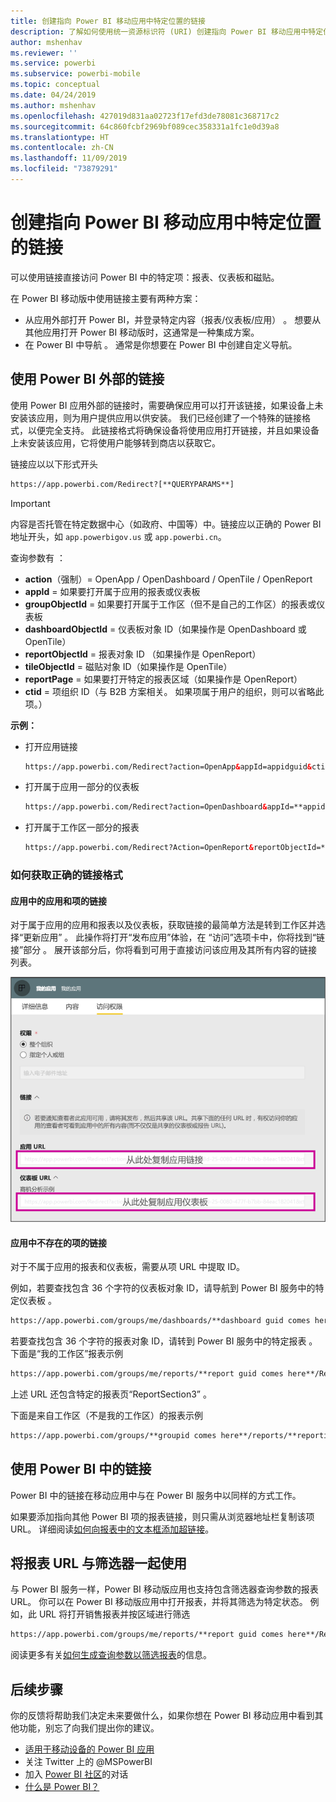 ```yaml
---
title: 创建指向 Power BI 移动应用中特定位置的链接
description: 了解如何使用统一资源标识符 (URI) 创建指向 Power BI 移动应用中特定仪表板、磁贴或报表的深层链接。
author: mshenhav
ms.reviewer: ''
ms.service: powerbi
ms.subservice: powerbi-mobile
ms.topic: conceptual
ms.date: 04/24/2019
ms.author: mshenhav
ms.openlocfilehash: 427019d831aa02723f17efd3de78081c368717c2
ms.sourcegitcommit: 64c860fcbf2969bf089cec358331a1fc1e0d39a8
ms.translationtype: HT
ms.contentlocale: zh-CN
ms.lasthandoff: 11/09/2019
ms.locfileid: "73879291"
---
```

# <a name="create-a-link-to-a-specific-location-in-the-power-bi-mobile-apps"></a>创建指向 Power BI 移动应用中特定位置的链接
可以使用链接直接访问 Power BI 中的特定项：报表、仪表板和磁贴。

在 Power BI 移动版中使用链接主要有两种方案： 

* 从应用外部打开 Power BI，并登录特定内容（报表/仪表板/应用）  。 想要从其他应用打开 Power BI 移动版时，这通常是一种集成方案。 
* 在 Power BI 中导航  。 通常是你想要在 Power BI 中创建自定义导航。


## <a name="use-links-from-outside-of-power-bi"></a>使用 Power BI 外部的链接
使用 Power BI 应用外部的链接时，需要确保应用可以打开该链接，如果设备上未安装该应用，则为用户提供应用以供安装。 我们已经创建了一个特殊的链接格式，以便完全支持。 此链接格式将确保设备将使用应用打开链接，并且如果设备上未安装该应用，它将使用户能够转到商店以获取它。

链接应以以下形式开头  
```html
https://app.powerbi.com/Redirect?[**QUERYPARAMS**]
```

> [!IMPORTANT]
> 内容是否托管在特定数据中心（如政府、中国等）中。链接应以正确的 Power BI 地址开头，如 `app.powerbigov.us` 或 `app.powerbi.cn`。   
>


查询参数有  ：
* **action**（强制）= OpenApp / OpenDashboard / OpenTile / OpenReport
* **appId** = 如果要打开属于应用的报表或仪表板 
* **groupObjectId** = 如果要打开属于工作区（但不是自己的工作区）的报表或仪表板
* **dashboardObjectId** = 仪表板对象 ID（如果操作是 OpenDashboard 或 OpenTile）
* **reportObjectId** = 报表对象 ID （如果操作是 OpenReport）
* **tileObjectId** = 磁贴对象 ID（如果操作是 OpenTile）
* **reportPage** = 如果要打开特定的报表区域（如果操作是 OpenReport）
* **ctid** = 项组织 ID（与 B2B 方案相关。 如果项属于用户的组织，则可以省略此项。）

**示例：**

* 打开应用链接 
  ```html
  https://app.powerbi.com/Redirect?action=OpenApp&appId=appidguid&ctid=organizationid
  ```

* 打开属于应用一部分的仪表板 
  ```html
  https://app.powerbi.com/Redirect?action=OpenDashboard&appId=**appidguid**&dashboardObjectId=**dashboardidguid**&ctid=**organizationid**
  ```

* 打开属于工作区一部分的报表
  ```html
  https://app.powerbi.com/Redirect?Action=OpenReport&reportObjectId=**reportidguid**&groupObjectId=**groupidguid**&reportPage=**ReportSectionName**
  ```

### <a name="how-to-get-the-right-link-format"></a>如何获取正确的链接格式

#### <a name="links-of-apps-and-items-in-app"></a>应用中的应用和项的链接

对于属于应用的应用和报表以及仪表板，获取链接的最简单方法是转到工作区并选择“更新应用”  。 此操作将打开“发布应用”体验，在 “访问”选项卡中，你将找到“链接”部分  。 展开该部分后，你将看到可用于直接访问该应用及其所有内容的链接列表。

![Power BI 发布应用链接 ](./media/mobile-apps-links/mobile-link-copy-app-links.png)

#### <a name="links-of-items-not-in-app"></a>应用中不存在的项的链接 

对于不属于应用的报表和仪表板，需要从项 URL 中提取 ID。

例如，若要查找包含 36 个字符的仪表板对象 ID，请导航到 Power BI 服务中的特定仪表板  。 

```html
https://app.powerbi.com/groups/me/dashboards/**dashboard guid comes here**?ctid=**organization id comes here**`
```

若要查找包含 36 个字符的报表对象 ID，请转到 Power BI 服务中的特定报表  。
下面是“我的工作区”报表示例

```html
https://app.powerbi.com/groups/me/reports/**report guid comes here**/ReportSection3?ctid=**organization id comes here**`
```
上述 URL 还包含特定的报表页“ReportSection3”  。

下面是来自工作区（不是我的工作区）的报表示例

```html
https://app.powerbi.com/groups/**groupid comes here**/reports/**reportid comes here**/ReportSection1?ctid=**organizationid comes here**
```

## <a name="use-links-inside-power-bi"></a>使用 Power BI 中的链接

Power BI 中的链接在移动应用中与在 Power BI 服务中以同样的方式工作。

如果要添加指向其他 Power BI 项的报表链接，则只需从浏览器地址栏复制该项 URL。 详细阅读[如何向报表中的文本框添加超链接](https://docs.microsoft.com/power-bi/service-add-hyperlink-to-text-box)。

## <a name="use-report-url-with-filter"></a>将报表 URL 与筛选器一起使用
与 Power BI 服务一样，Power BI 移动版应用也支持包含筛选器查询参数的报表 URL。 你可以在 Power BI 移动版应用中打开报表，并将其筛选为特定状态。 例如，此 URL 将打开销售报表并按区域进行筛选

```html
https://app.powerbi.com/groups/me/reports/**report guid comes here**/ReportSection3?ctid=**organization id comes here**&filter=Store/Territory eq 'NC'
```

阅读更多有关[如何生成查询参数以筛选报表](https://docs.microsoft.com/power-bi/service-url-filters)的信息。

## <a name="next-steps"></a>后续步骤
你的反馈将帮助我们决定未来要做什么，如果你想在 Power BI 移动应用中看到其他功能，别忘了向我们提出你的建议。 

* [适用于移动设备的 Power BI 应用](mobile-apps-for-mobile-devices.md)
* 关注 Twitter 上的 @MSPowerBI
* 加入 [Power BI 社区](https://community.powerbi.com/)的对话
* [什么是 Power BI？](../../fundamentals/power-bi-overview.md)

